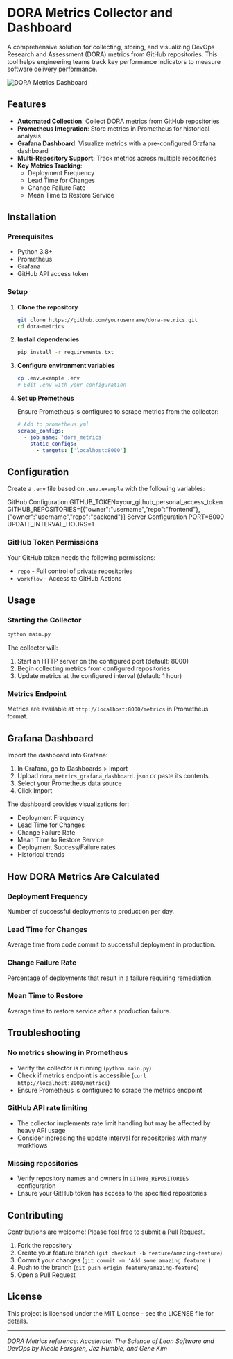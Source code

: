 # DORA Metrics Collector and Dashboard

A comprehensive solution for collecting, storing, and visualizing DevOps Research and Assessment (DORA) metrics from GitHub repositories. This tool helps engineering teams track key performance indicators to measure software delivery performance.

![DORA Metrics Dashboard](https://i.imgur.com/placeholder-image.png)

## Features

- **Automated Collection**: Collect DORA metrics from GitHub repositories
- **Prometheus Integration**: Store metrics in Prometheus for historical analysis
- **Grafana Dashboard**: Visualize metrics with a pre-configured Grafana dashboard
- **Multi-Repository Support**: Track metrics across multiple repositories
- **Key Metrics Tracking**:
  - Deployment Frequency
  - Lead Time for Changes
  - Change Failure Rate
  - Mean Time to Restore Service

## Installation

### Prerequisites

- Python 3.8+
- Prometheus
- Grafana
- GitHub API access token

### Setup

1. **Clone the repository**
   ```bash
   git clone https://github.com/yourusername/dora-metrics.git
   cd dora-metrics
   ```

2. **Install dependencies**
   ```bash
   pip install -r requirements.txt
   ```

3. **Configure environment variables**
   ```bash
   cp .env.example .env
   # Edit .env with your configuration
   ```

4. **Set up Prometheus**
   
   Ensure Prometheus is configured to scrape metrics from the collector:
   ```yaml
   # Add to prometheus.yml
   scrape_configs:
     - job_name: 'dora_metrics'
       static_configs:
         - targets: ['localhost:8000']
   ```

## Configuration

Create a `.env` file based on `.env.example` with the following variables:


GitHub Configuration
GITHUB_TOKEN=your_github_personal_access_token
GITHUB_REPOSITORIES=[{"owner":"username","repo":"frontend"},{"owner":"username","repo":"backend"}]
Server Configuration
PORT=8000
UPDATE_INTERVAL_HOURS=1



### GitHub Token Permissions

Your GitHub token needs the following permissions:
- `repo` - Full control of private repositories
- `workflow` - Access to GitHub Actions

## Usage

### Starting the Collector

```bash
python main.py
```

The collector will:
1. Start an HTTP server on the configured port (default: 8000)
2. Begin collecting metrics from configured repositories
3. Update metrics at the configured interval (default: 1 hour)

### Metrics Endpoint

Metrics are available at `http://localhost:8000/metrics` in Prometheus format.

## Grafana Dashboard

Import the dashboard into Grafana:

1. In Grafana, go to Dashboards > Import
2. Upload `dora_metrics_grafana_dashboard.json` or paste its contents
3. Select your Prometheus data source
4. Click Import

The dashboard provides visualizations for:
- Deployment Frequency
- Lead Time for Changes
- Change Failure Rate
- Mean Time to Restore Service
- Deployment Success/Failure rates
- Historical trends

## How DORA Metrics Are Calculated

### Deployment Frequency
Number of successful deployments to production per day.

### Lead Time for Changes
Average time from code commit to successful deployment in production.

### Change Failure Rate
Percentage of deployments that result in a failure requiring remediation.

### Mean Time to Restore
Average time to restore service after a production failure.

## Troubleshooting

### No metrics showing in Prometheus
- Verify the collector is running (`python main.py`)
- Check if metrics endpoint is accessible (`curl http://localhost:8000/metrics`)
- Ensure Prometheus is configured to scrape the metrics endpoint

### GitHub API rate limiting
- The collector implements rate limit handling but may be affected by heavy API usage
- Consider increasing the update interval for repositories with many workflows

### Missing repositories
- Verify repository names and owners in `GITHUB_REPOSITORIES` configuration
- Ensure your GitHub token has access to the specified repositories

## Contributing

Contributions are welcome! Please feel free to submit a Pull Request.

1. Fork the repository
2. Create your feature branch (`git checkout -b feature/amazing-feature`)
3. Commit your changes (`git commit -m 'Add some amazing feature'`)
4. Push to the branch (`git push origin feature/amazing-feature`)
5. Open a Pull Request

## License

This project is licensed under the MIT License - see the LICENSE file for details.

---

*DORA Metrics reference: Accelerate: The Science of Lean Software and DevOps by Nicole Forsgren, Jez Humble, and Gene Kim*

